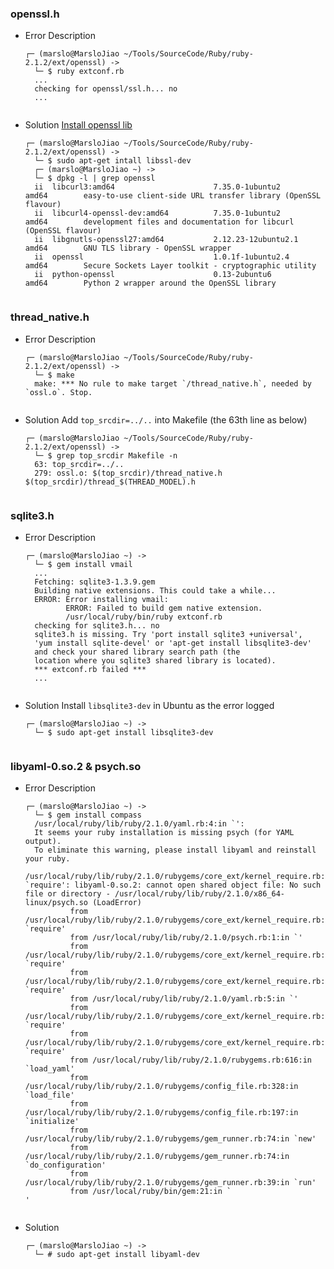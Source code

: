 ### openssl.h
- Error Description
    <pre><code>┌─ (marslo@MarsloJiao ~/Tools/SourceCode/Ruby/ruby-2.1.2/ext/openssl) ->
    └─ $ ruby extconf.rb
    ...
    checking for openssl/ssl.h... no
    ...
    </code></pre>
- Solution
    [Install openssl lib](https://github.com/Marslo/MyBlog/blob/master/GoodCommand/CompileQ&A.md#sslh)
    <pre><code>┌─ (marslo@MarsloJiao ~/Tools/SourceCode/Ruby/ruby-2.1.2/ext/openssl) ->
    └─ $ sudo apt-get intall libssl-dev
    ┌─ (marslo@MarsloJiao ~) ->
    └─ $ dpkg -l | grep openssl
    ii  libcurl3:amd64                      7.35.0-1ubuntu2                            amd64        easy-to-use client-side URL transfer library (OpenSSL flavour)
    ii  libcurl4-openssl-dev:amd64          7.35.0-1ubuntu2                            amd64        development files and documentation for libcurl (OpenSSL flavour)
    ii  libgnutls-openssl27:amd64           2.12.23-12ubuntu2.1                        amd64        GNU TLS library - OpenSSL wrapper
    ii  openssl                             1.0.1f-1ubuntu2.4                          amd64        Secure Sockets Layer toolkit - cryptographic utility
    ii  python-openssl                      0.13-2ubuntu6                              amd64        Python 2 wrapper around the OpenSSL library
    </code></pre>

### thread_native.h
- Error Description
    <pre><code>┌─ (marslo@MarsloJiao ~/Tools/SourceCode/Ruby/ruby-2.1.2/ext/openssl) ->
    └─ $ make
    make: *** No rule to make target `/thread_native.h`, needed by `ossl.o`. Stop.
    </code></pre>

- Solution
    Add `top_srcdir=../..` into Makefile (the 63th line as below)
    <pre><code>┌─ (marslo@MarsloJiao ~/Tools/SourceCode/Ruby/ruby-2.1.2/ext/openssl) ->
    └─ $ grep top_srcdir Makefile -n
    63: top_srcdir=../..
    279: ossl.o: $(top_srcdir)/thread_native.h $(top_srcdir)/thread_$(THREAD_MODEL).h
    </code></pre>

### sqlite3.h
- Error Description
    <pre><code>┌─ (marslo@MarsloJiao ~) ->
    └─ $ gem install vmail
    ...
    Fetching: sqlite3-1.3.9.gem
    Building native extensions. This could take a while...
    ERROR: Error installing vmail:
           ERROR: Failed to build gem native extension.
           /usr/local/ruby/bin/ruby extconf.rb
    checking for sqlite3.h... no
    sqlite3.h is missing. Try 'port install sqlite3 +universal',
    'yum install sqlite-devel' or 'apt-get install libsqlite3-dev'
    and check your shared library search path (the 
    location where you sqlite3 shared library is located).
    *** extconf.rb failed ***
    ...
    </code></pre>

- Solution
    Install `libsqlite3-dev` in Ubuntu as the error logged
    <pre><code>┌─ (marslo@MarsloJiao ~) ->
    └─ $ sudo apt-get install libsqlite3-dev
    </code></pre>

### libyaml-0.so.2 & psych.so
- Error Description
    <pre><code>┌─ (marslo@MarsloJiao ~) ->
    └─ $ gem install compass
    /usr/local/ruby/lib/ruby/2.1.0/yaml.rb:4:in `<top (required)>':
    It seems your ruby installation is missing psych (for YAML output).
    To eliminate this warning, please install libyaml and reinstall your ruby.
    /usr/local/ruby/lib/ruby/2.1.0/rubygems/core_ext/kernel_require.rb:55:in `require': libyaml-0.so.2: cannot open shared object file: No such file or directory - /usr/local/ruby/lib/ruby/2.1.0/x86_64-linux/psych.so (LoadError)
            from /usr/local/ruby/lib/ruby/2.1.0/rubygems/core_ext/kernel_require.rb:55:in `require'
            from /usr/local/ruby/lib/ruby/2.1.0/psych.rb:1:in `<top (required)>'
            from /usr/local/ruby/lib/ruby/2.1.0/rubygems/core_ext/kernel_require.rb:55:in `require'
            from /usr/local/ruby/lib/ruby/2.1.0/rubygems/core_ext/kernel_require.rb:55:in `require'
            from /usr/local/ruby/lib/ruby/2.1.0/yaml.rb:5:in `<top (required)>'
            from /usr/local/ruby/lib/ruby/2.1.0/rubygems/core_ext/kernel_require.rb:55:in `require'
            from /usr/local/ruby/lib/ruby/2.1.0/rubygems/core_ext/kernel_require.rb:55:in `require'
            from /usr/local/ruby/lib/ruby/2.1.0/rubygems.rb:616:in `load_yaml'
            from /usr/local/ruby/lib/ruby/2.1.0/rubygems/config_file.rb:328:in `load_file'
            from /usr/local/ruby/lib/ruby/2.1.0/rubygems/config_file.rb:197:in `initialize'
            from /usr/local/ruby/lib/ruby/2.1.0/rubygems/gem_runner.rb:74:in `new'
            from /usr/local/ruby/lib/ruby/2.1.0/rubygems/gem_runner.rb:74:in `do_configuration'
            from /usr/local/ruby/lib/ruby/2.1.0/rubygems/gem_runner.rb:39:in `run'
            from /usr/local/ruby/bin/gem:21:in `<main>'
    </code></pre>

- Solution
    <pre><code>┌─ (marslo@MarsloJiao ~) ->
    └─ # sudo apt-get install libyaml-dev
    </code></pre>
